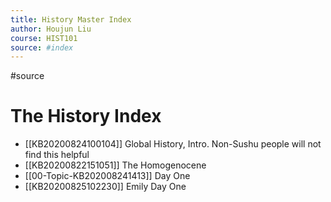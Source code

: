 ```yaml
---
title: History Master Index
author: Houjun Liu
course: HIST101
source: #index
---
```


#source

# The History Index

* [[KB20200824100104]] Global History, Intro. Non-Sushu people will not find this helpful
* [[KB20200822151051]] The Homogenocene
* [[00-Topic-KB202008241413]] Day One
* [[KB20200825102230]] Emily Day One